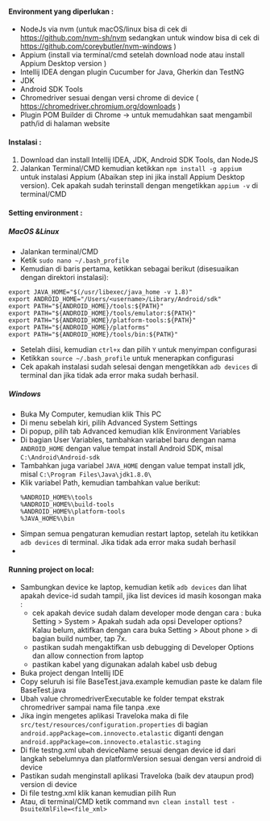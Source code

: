 #### Environment yang diperlukan :
* NodeJs via nvm (untuk macOS/linux bisa di cek di https://github.com/nvm-sh/nvm sedangkan untuk window bisa di cek di https://github.com/coreybutler/nvm-windows )
* Appium (install via terminal/cmd setelah download node atau install Appium Desktop version )
* Intellij IDEA dengan plugin Cucumber for Java, Gherkin dan TestNG
* JDK
* Android SDK Tools
* Chromedriver sesuai dengan versi chrome di device ( https://chromedriver.chromium.org/downloads )
* Plugin POM Builder di Chrome -> untuk memudahkan saat mengambil path/id di halaman website

#### Instalasi :
1. Download dan install Intellij IDEA, JDK, Android SDK Tools,  dan NodeJS
2. Jalankan Terminal/CMD kemudian ketikkan `npm install -g appium` untuk instalasi Appium (Abaikan step ini jika install Appium Desktop version). Cek apakah sudah terinstall dengan mengetikkan `appium -v` di terminal/CMD

#### Setting environment :
##### MacOS &Linux
* Jalankan terminal/CMD
* Ketik `sudo nano ~/.bash_profile`
* Kemudian di baris pertama, ketikkan sebagai berikut (disesuaikan dengan direktori instalasi):

```
export JAVA_HOME="$(/usr/libexec/java_home -v 1.8)"
export ANDROID_HOME="/Users/<username>/Library/Android/sdk"
export PATH="${ANDROID_HOME}/tools:${PATH}"
export PATH="${ANDROID_HOME}/tools/emulator:${PATH}"
export PATH="${ANDROID_HOME}/platform-tools:${PATH}"
export PATH="${ANDROID_HOME}/platforms"
export PATH="${ANDROID_HOME}/tools/bin:${PATH}"

```
* Setelah diisi, kemudian `ctrl+x` dan pilih `Y` untuk menyimpan configurasi
* Ketikkan `source ~/.bash_profile` untuk menerapkan configurasi
* Cek apakah instalasi sudah selesai dengan mengetikkan `adb devices` di terminal dan jika tidak ada error maka sudah berhasil.

##### Windows
* Buka My Computer, kemudian klik This PC
* Di menu sebelah kiri, pilih Advanced System Settings
* Di popup, pilih tab Advanced kemudian klik Environment Variables
* Di bagian User Variables, tambahkan variabel baru dengan nama `ANDROID_HOME` dengan value tempat install Android SDK, misal `C:\Android\Android-sdk`
* Tambahkan juga variabel `JAVA_HOME` dengan value tempat install jdk, misal `C:\Program Files\Java\jdk1.8.0\`
* Klik variabel Path, kemudian tambahkan value berikut:
  ```
  %ANDROID_HOME%\tools
  %ANDROID_HOME%\build-tools
  %ANDROID_HOME%\platform-tools
  %JAVA_HOME%\bin
  ```
* Simpan semua pengaturan kemudian restart laptop, setelah itu ketikkan `adb devices` di terminal. Jika tidak ada error maka sudah berhasil
* 
#### Running project on local:
* Sambungkan device ke laptop, kemudian ketik `adb devices` dan lihat apakah device-id sudah tampil, jika list devices id masih kosongan maka :
    * cek apakah device sudah dalam developer mode dengan cara : buka Setting > System > Apakah sudah ada opsi Developer options? Kalau belum, aktifkan dengan cara buka Setting > About phone > di bagian build number, tap 7x.
    * pastikan sudah mengaktifkan usb debugging di Developer Options dan allow connection from laptop
    * pastikan kabel yang digunakan adalah kabel usb debug
* Buka project dengan Intellij IDE
* Copy seluruh isi file BaseTest.java.example kemudian paste ke dalam file BaseTest.java
* Ubah value chromedriverExecutable ke folder tempat ekstrak chromedriver sampai nama file tanpa .exe
* Jika ingin mengetes aplikasi Traveloka maka di file `src/test/resources/configuration.properties` di bagian `android.appPackage=com.innovecto.etalastic` diganti dengan `android.appPackage=com.innovecto.etalastic.staging`
* Di file testng.xml ubah deviceName sesuai dengan device id dari langkah sebelumnya dan platformVersion sesuai dengan versi android di device
* Pastikan sudah menginstall aplikasi Traveloka (baik dev ataupun prod) version di device
* Di file testng.xml klik kanan kemudian pilih Run
* Atau, di terminal/CMD ketik command `mvn clean install test -DsuiteXmlFile=<file_xml>`